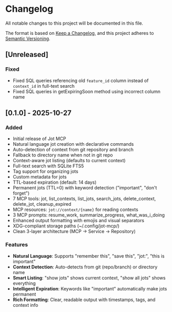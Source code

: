# Changelog

All notable changes to this project will be documented in this file.

The format is based on [Keep a Changelog](https://keepachangelog.com/en/1.0.0/),
and this project adheres to [Semantic Versioning](https://semver.org/spec/v2.0.0.html).

## [Unreleased]

### Fixed
- Fixed SQL queries referencing old `feature_id` column instead of `context_id` in full-text search
- Fixed SQL queries in getExpiringSoon method using incorrect column name

## [0.1.0] - 2025-10-27

### Added
- Initial release of Jot MCP
- Natural language jot creation with declarative commands
- Auto-detection of context from git repository and branch
- Fallback to directory name when not in git repo
- Context-aware jot listing (defaults to current context)
- Full-text search with SQLite FTS5
- Tag support for organizing jots
- Custom metadata for jots
- TTL-based expiration (default: 14 days)
- Permanent jots (TTL=0) with keyword detection ("important", "don't forget")
- 7 MCP tools: jot, list_contexts, list_jots, search_jots, delete_context, delete_jot, cleanup_expired
- MCP resources: `jot://context/{name}` for reading contexts
- 3 MCP prompts: resume_work, summarize_progress, what_was_i_doing
- Enhanced output formatting with emojis and visual separators
- XDG-compliant storage paths (~/.config/jot-mcp/)
- Clean 3-layer architecture (MCP → Service → Repository)

### Features
- **Natural Language**: Supports "remember this", "save this", "jot:", "this is important"
- **Context Detection**: Auto-detects from git (repo/branch) or directory name
- **Smart Listing**: "show jots" shows current context, "show all jots" shows everything
- **Intelligent Expiration**: Keywords like "important" automatically make jots permanent
- **Rich Formatting**: Clear, readable output with timestamps, tags, and context info

